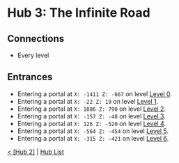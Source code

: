 # Hub 3: The Infinite Road 

## Connections
* Every level

## Entrances
* Entering a portal at `X: -1411 Z: -667` on level <a href="../Level_0.md">Level 0</a>.
* Entering a portal at `X: -22 Z: 19` on level <a href="../Level_1.md">Level 1</a>.
* Entering a portal at `X: 1086 Z: 790` on level <a href="../Level_2.md">Level 2</a>.
* Entering a portal at `X: -157 Z: -48` on level <a href="../Level_3.md">Level 3</a>.
* Entering a portal at `X: 126 Z: -520` on level <a href="../Level_4.md">Level 4</a>.
* Entering a portal at `X: -564 Z: -454` on level <a href="../Level_5.md">Level 5</a>.
* Entering a portal at `X: -315 Z: -421` on level <a href="../Level_6.md">Level 6</a>.

<a href="./Hub_2.md">< [Hub 2]</a> | <a href="./Hubs.md">Hub List</a>
